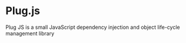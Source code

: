 # Plug.js
Plug JS is a small JavaScript dependency injection and object life-cycle management library
